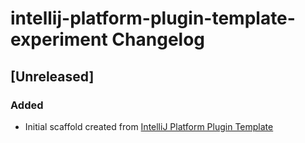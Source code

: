 <!-- Keep a Changelog guide -> https://keepachangelog.com -->

# intellij-platform-plugin-template-experiment Changelog

## [Unreleased]
### Added
- Initial scaffold created from [IntelliJ Platform Plugin Template](https://github.com/JetBrains/intellij-platform-plugin-template)
